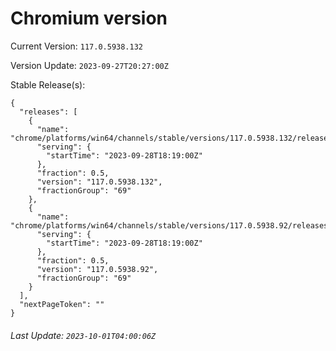 # Chromium version

Current Version: `117.0.5938.132`

Version Update: `2023-09-27T20:27:00Z`

Stable Release(s):
```
{
  "releases": [
    {
      "name": "chrome/platforms/win64/channels/stable/versions/117.0.5938.132/releases/1695925140",
      "serving": {
        "startTime": "2023-09-28T18:19:00Z"
      },
      "fraction": 0.5,
      "version": "117.0.5938.132",
      "fractionGroup": "69"
    },
    {
      "name": "chrome/platforms/win64/channels/stable/versions/117.0.5938.92/releases/1695925140",
      "serving": {
        "startTime": "2023-09-28T18:19:00Z"
      },
      "fraction": 0.5,
      "version": "117.0.5938.92",
      "fractionGroup": "69"
    }
  ],
  "nextPageToken": ""
}
```

###### Last Update: `2023-10-01T04:00:06Z`
        